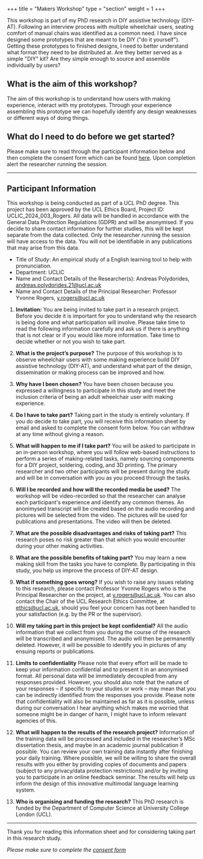 +++
title = "Makers Workshop"
type = "section"
weight = 1
+++

This workshop is part of my PhD research in DIY assistive technology (DIY-AT). Following an interview process with multiple wheelchair users, seating comfort of manual chairs was identified as a common need. I have since designed some prototypes that are meant to be DIY ("do it yourself"). Getting these prototypes to finished designs, I need to better understand what format they need to be distributed at. Are they better served as a simple "DIY" kit? Are they simple enough to source and assemble individually by users?

## What is the aim of this workshop?
The aim of this workshop is to understand how users with making experience, interact with my prototypes. Through your experience assembling this prototype we can hopefully identify any design weaknesses or different ways of doing things.

## What do I need to do before we get started?
Please make sure to read through the participant information below and then complete the consent form which can be found [here](https://forms.office.com/e/cgwBuu0Yjh). Upon completion alert the researcher running the session.

---
## Participant Information

This workshop is being conducted as part of a UCL PhD degree. This project has been approved by the UCL Ethics Board, Project ID: UCLIC_2024_003_Rogers. All data will be handled in accordance with the General Data Protection Regulations (GDPR) and will be anonymised. If you decide to share contact information for further studies, this will be kept separate from the data collected. Only the researcher running the session will have access to the data. You will not be identifiable in any publications that may arise from this data.

- Title of Study: An empirical study of a English learning tool to help with pronunciation.
- Department: UCLIC 
- Name and Contact Details of the Researcher(s): Andreas Polydorides, andreas.polydorides.21@ucl.ac.uk 
- Name and Contact Details of the Principal Researcher: Professor Yvonne Rogers, y.rogers@ucl.ac.uk


1. **Invitation:**
You are being invited to take part in a research project. Before you decide it is important for you to understand why the research is being done and what participation will involve. Please take time to read the following information carefully and ask us if there is anything that is not clear or if you would like more information. Take time to decide whether or not you wish to take part.

2. **What is the project’s purpose?**
The purpose of this workshop is to observe wheelchair users with some making experience build DIY assistive technology (DIY-AT), and understand what part of the design, dissemination or making process can be improved and how. 

3. **Why have I been chosen?**
You have been chosen because you expressed a willingness to participate in this study and meet the inclusion criteria of being an adult wheelchair user with making experience. 

4. **Do I have to take part?**
Taking part in the study is entirely voluntary. If you do decide to take part, you will receive this information sheet by email and asked to complete the consent form below. You can withdraw at any time without giving a reason.

5. **What will happen to me if I take part?**
You will be asked to participate in an in-person workshop, where you will follow web-based instructions to perform a series of making-related tasks, namely sourcing components for a DIY project, soldering, coding, and 3D printing. The primary researcher and two other participants will be present during the study and will be in conversation with you as you proceed through the tasks. 

6. **Will I be recorded and how will the recorded media be used?**
The workshop will be video-recorded so that the researcher can analyse each participant's experience and identify any common themes. An anonimysed transcript will be created based on the audio recording and pictures will be selected from the video. The pictures will be used for publications and presentations. The video will then be deleted. 

7. **What are the possible disadvantages and risks of taking part?**
This research poses no risk greater than that which you would encounter during your other making activities.

8. **What are the possible benefits of taking part?**
You may learn a new making skill from the tasks you have to complete. By participating in this study, you help us improve the process of DIY-AT design.

9. **What if something goes wrong?**
If you wish to raise any issues relating to this research, please contact Professor Yvonne Rogers who is the Principal Researcher on the project, at y.rogers@ucl.ac.uk. You can also contact the Chair of the UCL Research Ethics Committee, at ethics@ucl.ac.uk, should you feel your concern has not been handled to your satisfaction (e.g. by the PR or the supervisor).

10. **Will my taking part in this project be kept confidential?**
All the audio information that we collect from you during the course of the research will be transcribed and anonymised. The audio will then be permanently deleted. However, it will be possible to identify you in pictures of any ensuing reports or publications.

11. **Limits to confidentiality**
Please note that every effort will be made to keep your information confidential and to present it in an anonymised format. All personal data will be immediately decoupled from any responses provided. However, you should also note that the nature of your responses – if specific to your studies or work – may mean that you can be indirectly identified from the responses you provide. Please note that confidentiality will also be maintained as far as it is possible, unless during our conversation I hear anything which makes me worried that someone might be in danger of harm, I might have to inform relevant agencies of this.

12. **What will happen to the results of the research project?**
Information of the training data will be processed and included in the researcher’s MSc dissertation thesis, and maybe in an academic journal publication if possible. You can review your own training data instantly after finishing your daily training. Where possible, we will be willing to share the overall results with you either by providing copies of documents and papers (subject to any privacy/data protection restrictions) and/or by inviting you to participate in an online feedback seminar. The results will help us inform the design of this innovative multimodal language learning system.

13. **Who is organising and funding the research?**
This PhD research is funded by the Department of Computer Science at University College London (UCL).

---

Thank you for reading this information sheet and for considering taking part in this research study.

*Please make sure to complete the [consent form](https://forms.office.com/e/cgwBuu0Yjh)*